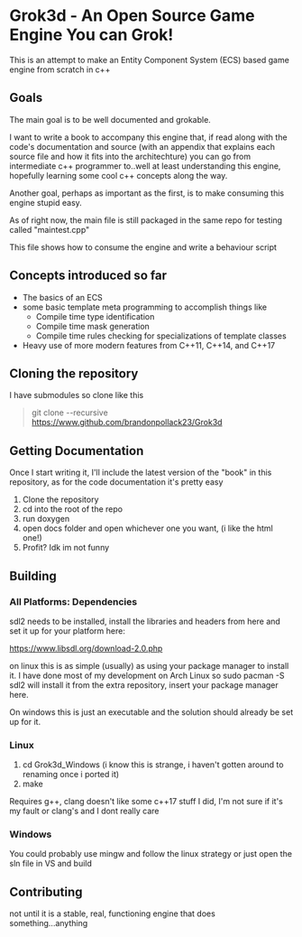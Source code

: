 # Grok3d - An Open Source Game Engine You can Grok!

This is an attempt to make an Entity Component System (ECS) based game engine from scratch in c++

## Goals

The main goal is to be well documented and grokable.

I want to write a book to accompany this engine that, if read along with the code's documentation
and source (with an appendix that explains each source file and how it fits into the architechture)
you can go from intermediate c++ programmer to..well at least understanding this engine, hopefully
learning some cool c++ concepts along the way.

Another goal, perhaps as important as the first, is to make consuming this engine stupid easy.

As of right now, the main file is still packaged in the same repo for testing called "maintest.cpp"

This file shows how to consume the engine and write a behaviour script

## Concepts introduced so far

* The basics of an ECS
* some basic template meta programming to accomplish things like
    * Compile time type identification
    * Compile time mask generation
    * Compile time rules checking for specializations of template classes
* Heavy use of more modern features from C++11, C++14, and C++17

## Cloning the repository

I have submodules so clone like this

>git clone --recursive https://www.github.com/brandonpollack23/Grok3d

## Getting Documentation

Once I start writing it, I'll include the latest version of the "book" in this repository,
as for the code documentation it's pretty easy

1. Clone the repository
2. cd into the root of the repo
3. run doxygen
4. open docs folder and open whichever one you want, (i like the html one!)
5. Profit? Idk im not funny

## Building

### All Platforms: Dependencies

sdl2 needs to be installed, install the libraries and headers from here and set it up for your
platform here:

https://www.libsdl.org/download-2.0.php

on linux this is as simple (usually) as using your package manager to install it.
I have done most of my development on Arch Linux so sudo pacman -S sdl2 will install it from the
extra repository, insert your package manager here.

On windows this is just an executable and the solution should already be set up for it.

### Linux

1. cd Grok3d_Windows  (i know this is strange, i haven't gotten around to renaming once i ported it)
2. make

Requires g++, clang doesn't like some c++17 stuff I did, I'm not sure if it's my fault or clang's
and I dont really care

### Windows

You could probably use mingw and follow the linux strategy or just open the sln file in VS and build

## Contributing

not until it is a stable, real, functioning engine that does something...anything

